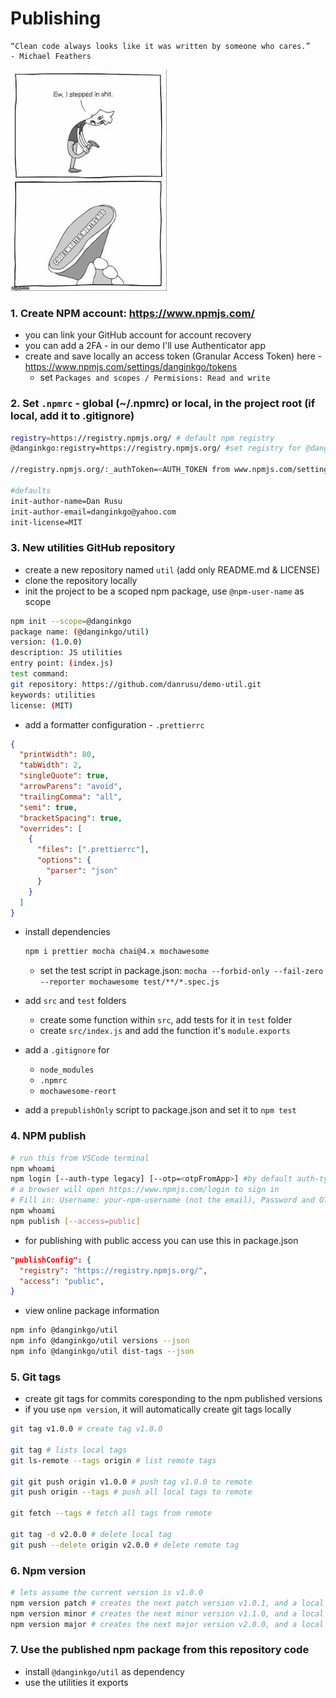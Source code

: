 # Publishing

```text
“Clean code always looks like it was written by someone who cares.”
- Michael Feathers
```

![](../resource/image/my_old_code.jpg)

### 1. Create NPM account: https://www.npmjs.com/

- you can link your GitHub account for account recovery
- you can add a 2FA - in our demo I'll use Authenticator app
- create and save locally an access token (Granular Access Token) here - https://www.npmjs.com/settings/danginkgo/tokens
  - set `Packages and scopes / Permisions: Read and write`

### 2. Set `.npmrc` - global (~/.npmrc) or local, in the project root (if local, add it to .gitignore)

```bash
registry=https://registry.npmjs.org/ # default npm registry
@danginkgo:registry=https://registry.npmjs.org/ #set registry for @danginkgo scope

//registry.npmjs.org/:_authToken=<AUTH_TOKEN from www.npmjs.com/settings/danginkgo/tokens> #authenticate via npm account acces token

#defaults
init-author-name=Dan Rusu
init-author-email=danginkgo@yahoo.com
init-license=MIT
```

### 3. New utilities GitHub repository

- create a new repository named `util` (add only README.md & LICENSE)
- clone the repository locally
- init the project to be a scoped npm package, use `@npm-user-name` as scope

```bash
npm init --scope=@danginkgo
package name: (@danginkgo/util)
version: (1.0.0)
description: JS utilities
entry point: (index.js)
test command:
git repository: https://github.com/danrusu/demo-util.git
keywords: utilities
license: (MIT)
```

- add a formatter configuration - `.prettierrc`

```json
{
  "printWidth": 80,
  "tabWidth": 2,
  "singleQuote": true,
  "arrowParens": "avoid",
  "trailingComma": "all",
  "semi": true,
  "bracketSpacing": true,
  "overrides": [
    {
      "files": [".prettierrc"],
      "options": {
        "parser": "json"
      }
    }
  ]
}
```

- install dependencies
  ```bash
  npm i prettier mocha chai@4.x mochawesome
  ```
  - set the test script in package.json: `mocha --forbid-only --fail-zero --reporter mochawesome test/**/*.spec.js`
- add `src` and `test` folders

  - create some function within `src`, add tests for it in `test` folder
  - create `src/index.js` and add the function it's `module.exports`

- add a `.gitignore` for
  - `node_modules`
  - `.npmrc`
  - `mochawesome-reort`
- add a `prepublishOnly` script to package.json and set it to `npm test`

### 4. NPM publish

```bash
# run this from VSCode terminal
npm whoami
npm login [--auth-type legacy] [--otp=<otpFromApp>] #by default auth-type is web
# a browser will open https://www.npmjs.com/login to sign in
# Fill in: Username: your-npm-username (not the email), Password and OTP
npm whoami
npm publish [--access=public]
```

- for publishing with public access you can use this in package.json

```json
"publishConfig": {
  "registry": "https://registry.npmjs.org/",
  "access": "public",
}
```

- view online package information

```bash
npm info @danginkgo/util
npm info @danginkgo/util versions --json
npm info @danginkgo/util dist-tags --json
```

### 5. Git tags

- create git tags for commits coresponding to the npm published versions
- if you use `npm version`, it will automatically create git tags locally

```bash
git tag v1.0.0 # create tag v1.0.0

git tag # lists local tags
git ls-remote --tags origin # list remote tags

git git push origin v1.0.0 # push tag v1.0.0 to remote
git push origin --tags # push all local tags to remote

git fetch --tags # fetch all tags from remote

git tag -d v2.0.0 # delete local tag
git push --delete origin v2.0.0 # delete remote tag
```

### 6. Npm version

```bash
# lets assume the current version is v1.0.0
npm version patch # creates the next patch version v1.0.1, and a local git tag v1.0.1
npm version minor # creates the next minor version v1.1.0, and a local git tag v1.1.0
npm version major # creates the next major version v2.0.0, and a local git tag v2.0.0
```

### 7. Use the published npm package from this repository code

- install `@danginkgo/util` as dependency
- use the utilities it exports
